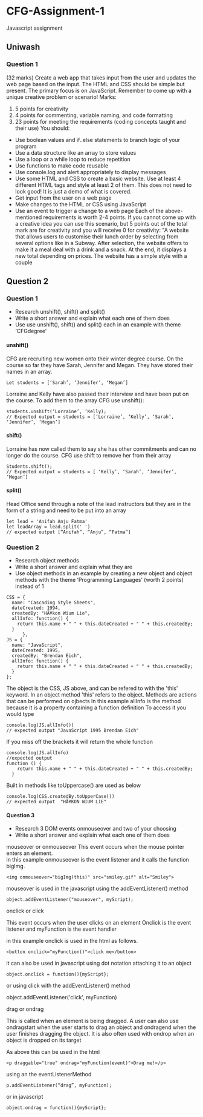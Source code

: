 # CFG-Assignment-1
Javascript assignment
## Uniwash


### Question 1
(32 marks)
Create a web app that takes input from the user and updates the web page based on the 
input. The HTML and CSS should be simple but present. The primary focus is on JavaScript. 
Remember to come up with a unique creative problem or scenario!
Marks:
1. 5 points for creativity
2. 4 points for commenting, variable naming, and code formatting
3. 23 points for meeting the requirements (coding concepts taught and their use)
You should:
+ Use boolean values and if..else statements to branch logic of your program 
+ Use a data structure like an array to store values
+ Use a loop or a while loop to reduce repetition
+ Use functions to make code reusable
+ Use console.log and alert appropriately to display messages
+ Use some HTML and CSS to create a basic website. Use at least 4 different HTML tags 
and style at least 2 of them. This does not need to look good! It is just a demo of what is 
covered.
+ Get input from the user on a web page
+ Make changes to the HTML or CSS  using JavaScript
+ Use an event to trigger a change to a web page
Each of the above-mentioned requirements is worth 2-4 points. 
If you cannot come up with a creative idea you can use this scenario, but 5 points out of the 
total mark are for creativity and you will receive 0 for creativity:
"A website that allows users to customise their lunch order by selecting from several options like 
in a Subway. After selection, the website offers to make it a meal deal with a drink and a snack. At
the end, it displays a new total depending on prices. The website has a simple style with a couple 

## Question 2

### Question 1

-   Research unshift(), shift() and split() 
-   Write a short answer and explain what each one of them does
-   Use use unshift(), shift() and split()  each in an example with theme ‘CFGdegree'

#### unshift()

CFG are recruiting new women onto their winter degree course.
On the course so far they have Sarah, Jennifer and Megan.  They have stored their names in an array.

~~~
Let students = [‘Sarah’, ‘Jennifer’, ‘Megan’]
~~~
Lorraine and Kelly have also passed their interview and have been put on the course.
To add them to the array CFG use unshift():
~~~
students.unshift(‘Lorraine’, ‘Kelly);
// Expected output = students = [‘Lorraine’, ‘Kelly’, ‘Sarah’, ‘Jennifer’, ‘Megan’]
~~~

#### shift()

Lorraine has now called them to say she has other commitments and can no longer do the course.
CFG use shift to remove her from their array
~~~
Students.shift();
// Expected output = students = [ ‘Kelly’, ‘Sarah’, ‘Jennifer’, ‘Megan’]
~~~

#### split()

Head Office send through a note of the lead instructors but they are in the form of a string and need to be put into an array

~~~
let lead = 'Anifah Anju Fatma'
let leadArray = lead.split(' ')
// expected output [“Anifah”, “Anju”, “Fatma”]
~~~

### Question 2

- Research object methods
- Write a short answer and explain what they are
- Use object methods in an example by creating a new object and object methods 
with the theme ‘Programming Languages’ (worth 2 points) instead of 1

~~~
CSS = {
  name: "Cascading Style Sheets",
  dateCreated: 1994,
  createdBy: "HÃ¥kon Wium Lie",
  allInfo: function() {
    return this.name + " " + this.dateCreated + " " + this.createdBy;
  }
      },
JS = {
  name: "JavaScript",
  dateCreated: 1995,
  createdBy: "Brendan Eich",
  allInfo: function() {
    return this.name + " " + this.dateCreated + " " + this.createdBy;
  }
};
~~~

The object is the CSS, JS above, and can be refered to with the 'this' keyword.  In an object method 'this' refers to the object.
Methods are actions that can be performed on ojbects 
In this example allInfo is the method because it is a property containing a function definition
To access it you would type
~~~
console.log(JS.allInfo())
// expected output "JavaScript 1995 Brendan Eich"
~~~
If you miss  off the brackets it will return the whole function
~~~
console.log(JS.allInfo)
//expected output
function () {
    return this.name + " " + this.dateCreated + " " + this.createdBy;
  }
~~~

Built in methods like toUppercase() are used as below
~~~
console.log(CSS.createdBy.toUpperCase())
// expected output  "HÃ¥KON WIUM LIE"
~~~

#### Question 3

- Research 3 DOM events onmouseover and two of your choosing
- Write a short answer and explain what each one of them does

mouseover or onmouseover 
This event occurs when the mouse pointer enters an element.  
in this example onmouseover is the event listener and it calls the function bigImg.

~~~
<img onmouseover="bigImg(this)" src="smiley.gif" alt="Smiley">
~~~

mouseover is used in the javascript using the addEventListener() method

~~~
object.addEventListener("mouseover", myScript);
~~~

onclick or click

This event occurs when the user clicks on an element
Onclick is the event listener and myFunction is the event handler

in this example onclick is used in the html as follows.  
~~~
<button onclick="myFunction()">click me</button>
~~~
it can also be used in javascript using dot notation attaching it to an object
~~~
object.onclick = function(){myScript};
~~~

or using click with the addEventListener() method

object.addEventListener('click', myFunction)

drag or ondrag

This is called when an element is being dragged.
A user can also use ondragstart when the user starts to drag an object and ondragend when the user finishes dragging the object.
It is also often used with ondrop when an object is dropped on its target

As above this can be used in the html
~~~
<p draggable="true" ondrag="myFunction(event)">Drag me!</p>
~~~
using an the eventListenerMethod
~~~
p.addEventListener(“drag”, myFunction);
~~~
or in javascript 
~~~
object.ondrag = function(){myScript};
~~~



